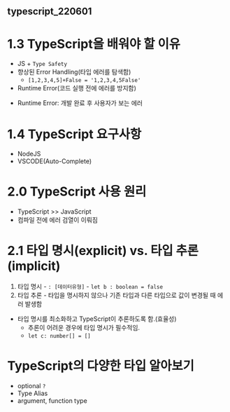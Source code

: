 ## typescript_220601

# 1.3 TypeScript을 배워야 할 이유
  - JS + `Type Safety`
  - 향상된 Error Handling(타입 에러를 탐색함)
    - `[1,2,3,4,5]+False = '1,2,3,4,5False'`
  - Runtime Error(코드 실행 전에 에러를 방지함)


  * Runtime Error: 개발 완료 후 사용자가 보는 에러

# 1.4 TypeScript 요구사항
  - NodeJS
  - VSCODE(Auto-Complete)

# 2.0 TypeScript 사용 원리
  - TypeScript >> JavaScript
  - 컴파일 전에 에러 검열이 이뤄짐

# 2.1 타입 명시(explicit) vs. 타입 추론(implicit)
  1. 타입 명시
    - `: [데이터유형]`
    - `let b : boolean = false`
  2. 타입 추론
    - 타입을 명시하지 않으나 기존 타입과 다른 타입으로 값이 변경될 때 에러 발생함

  * 타입 명시를 최소화하고 TypeScript이 추론하도록 함.(효율성)
    - 추론이 어려운 경우에 타입 명시가 필수적임.
    - `let c: number[] = []`

# TypeScript의 다양한 타입 알아보기
  - optional `?`
  - Type Alias
  - argument, function type

